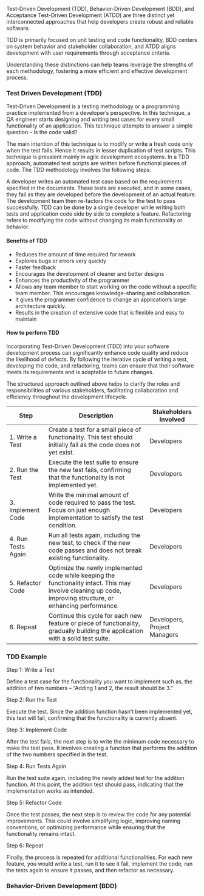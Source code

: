 Test-Driven Development (TDD), Behavior-Driven Development (BDD), and Acceptance Test-Driven Development (ATDD) are three distinct yet interconnected approaches that help developers create robust and reliable software.

TDD is primarily focused on unit testing and code functionality, BDD centers on system behavior and stakeholder collaboration, and ATDD aligns development with user requirements through acceptance criteria.

Understanding these distinctions can help teams leverage the strengths of each methodology, fostering a more efficient and effective development process.

### Test Driven Development (TDD)

Test-Driven Development is a testing methodology or a programming practice implemented from a developer’s perspective. In this technique, a QA engineer starts designing and writing test cases for every small functionality of an application. This technique attempts to answer a simple question – Is the code valid?

The main intention of this technique is to modify or write a fresh code only when the test fails. Hence it results in lesser duplication of test scripts. This technique is prevalent mainly in agile development ecosystems. In a TDD approach, automated test scripts are written before functional pieces of code. The TDD methodology involves the following steps:

A developer writes an automated test case based on the requirements specified in the documents.
These tests are executed, and in some cases, they fail as they are developed before the development of an actual feature.
The development team then re-factors the code for the test to pass successfully.
TDD can be done by a single developer while writing both tests and application code side by side to complete a feature.
Refactoring refers to modifying the code without changing its main functionality or behavior.

#### Benefits of TDD

+ Reduces the amount of time required for rework
+ Explores bugs or errors very quickly
+ Faster feedback
+ Encourages the development of cleaner and better designs
+ Enhances the productivity of the programmer
+ Allows any team member to start working on the code without a specific team member. This encourages knowledge-sharing and collaboration.
+ It gives the programmer confidence to change an application’s large architecture quickly.
+ Results in the creation of extensive code that is flexible and easy to maintain

#### How to perform TDD

Incorporating Test-Driven Development (TDD) into your software development process can significantly enhance code quality and reduce the likelihood of defects. By following the iterative cycle of writing a test, developing the code, and refactoring, teams can ensure that their software meets its requirements and is adaptable to future changes.

The structured approach outlined above helps to clarify the roles and responsibilities of various stakeholders, facilitating collaboration and efficiency throughout the development lifecycle.

|Step|	Description|	Stakeholders Involved|
|---|---|---|
|1. Write a Test|	Create a test for a small piece of functionality. This test should initially fail as the code does not yet exist.	|Developers|
|2. Run the Test	|Execute the test suite to ensure the new test fails, confirming that the functionality is not implemented yet.	|Developers|
|3. Implement Code|	Write the minimal amount of code required to pass the test. Focus on just enough implementation to satisfy the test condition.|	Developers|
|4. Run Tests Again|	Run all tests again, including the new test, to check if the new code passes and does not break existing functionality.	|Developers|
|5. Refactor Code	|Optimize the newly implemented code while keeping the functionality intact. This may involve cleaning up code, improving structure, or enhancing performance.	|Developers|
|6. Repeat	|Continue this cycle for each new feature or piece of functionality, gradually building the application with a solid test suite.	|Developers, Project Managers|

### TDD Example

Step 1: Write a Test

Define a test case for the functionality you want to implement such as, the addition of two numbers – “Adding 1 and 2, the result should be 3.”

Step 2: Run the Test

Execute the test. Since the addition function hasn’t been implemented yet, this test will fail, confirming that the functionality is currently absent.

Step 3: Implement Code

After the test fails, the next step is to write the minimum code necessary to make the test pass. It involves creating a function that performs the addition of the two numbers specified in the test.

Step 4: Run Tests Again

Run the test suite again, including the newly added test for the addition function. At this point, the addition test should pass, indicating that the implementation works as intended.

Step 5: Refactor Code

Once the test passes, the next step is to review the code for any potential improvements. This could involve simplifying logic, improving naming conventions, or optimizing performance while ensuring that the functionality remains intact.

Step 6: Repeat

Finally, the process is repeated for additional functionalities. For each new feature, you would write a test, run it to see it fail, implement the code, run the tests again to ensure it passes, and then refactor as necessary.

### Behavior-Driven Development (BDD)

